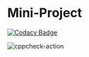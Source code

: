# Mini-Project
[![Codacy Badge](https://app.codacy.com/project/badge/Grade/6436539876384c909ca900280cb509c2)](https://www.codacy.com/gh/99002641/Mini-Project/dashboard?utm_source=github.com&amp;utm_medium=referral&amp;utm_content=99002641/Mini-Project&amp;utm_campaign=Badge_Grade)

![cppcheck-action](https://github.com/99002641/Mini-Project/workflows/cppcheck-action/badge.svg?branch=master)
